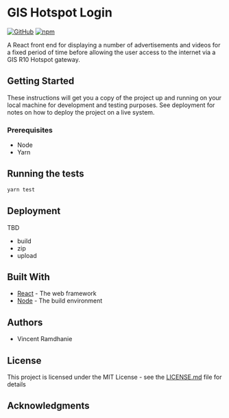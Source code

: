# GIS Hotspot Login


[![GitHub](https://img.shields.io/github/license/mashape/apistatus.svg)](LICENSE.md)
[![npm](https://img.shields.io/npm/v/npm.svg)](https://nodejs.org)




A React front end for displaying a number of advertisements and videos for a fixed period of time before allowing 
the user access to the internet via a GIS R10 Hotspot gateway.
 
## Getting Started

These instructions will get you a copy of the project up and running on your local machine for development and 
testing purposes. See deployment for notes on how to deploy the project on a live system.

### Prerequisites

* Node
* Yarn

## Running the tests

```bash
yarn test
```

## Deployment

TBD
- build
- zip
- upload

## Built With

* [React](reactjs.org) - The web framework
* [Node](nodejs.org) - The build environment

## Authors

* Vincent Ramdhanie

## License

This project is licensed under the MIT License - see the [LICENSE.md](LICENSE.md) file for details

## Acknowledgments
